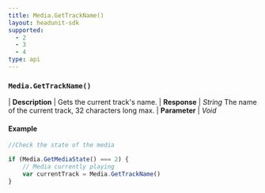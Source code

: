 ```yaml
---
title: Media.GetTrackName()
layout: headunit-sdk
supported:
  - 2
  - 3
  - 4
type: api
---
```


### `Media.GetTrackName()`

| **Description** | Gets the current track's name.
| **Response** | *String*  The name of the current track, 32 characters long max.
| **Parameter**   | *Void*

#### Example

```javascript
//Check the state of the media

if (Media.GetMediaState() === 2) {
	// Media currently playing
	var currentTrack = Media.GetTrackName()
}
```